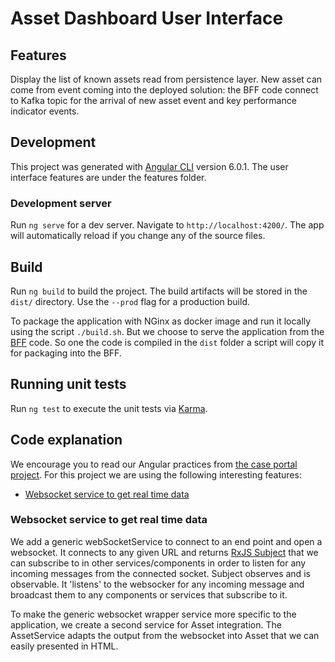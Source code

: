 # Asset Dashboard User Interface

## Features
Display the list of known assets read from persistence layer. New asset can come from event coming into the deployed solution: the BFF code connect to Kafka topic for the arrival of new asset event and key performance indicator events.

## Development
This project was generated with [Angular CLI](https://github.com/angular/angular-cli) version 6.0.1. The user interface features are under the features folder.

### Development server

Run `ng serve` for a dev server. Navigate to `http://localhost:4200/`. The app will automatically reload if you change any of the source files.

## Build

Run `ng build` to build the project. The build artifacts will be stored in the `dist/` directory. Use the `--prod` flag for a production build.

To package the application with NGinx as docker image and run it locally using the script `./build.sh`. But we choose to serve the application from the [BFF](../asset-dashboard-bff) code. So one the code is compiled in the `dist` folder a script will copy it for packaging into the BFF.

## Running unit tests

Run `ng test` to execute the unit tests via [Karma](https://karma-runner.github.io).

## Code explanation
We encourage you to read our Angular practices from [the case portal project](https://github.com/ibm-cloud-architecture/refarch-caseportal-app/blob/master/docs/code-explanation.md). For this project we are using the following interesting features:
* [Websocket service to get real time data ](#websocket-service-to-get-real-time-data)

### Websocket service to get real time data
We add a generic webSocketService to connect to an end point and open a websocket. It connects to any given URL and returns [RxJS Subject](https://github.com/Reactive-Extensions/RxJS/blob/master/doc/api/subjects/subject.md) that we can subscribe to in other services/components in order to listen for any incoming messages from the connected socket. Subject observes and is observable. It 'listens' to the websocker for any incoming message and broadcast them to any components or services that subscribe to it.

To make the generic websocket wrapper service more specific to the application, we create a second service for Asset integration. The AssetService adapts the output from the websocket into Asset that we can easily presented in HTML.

```
```
